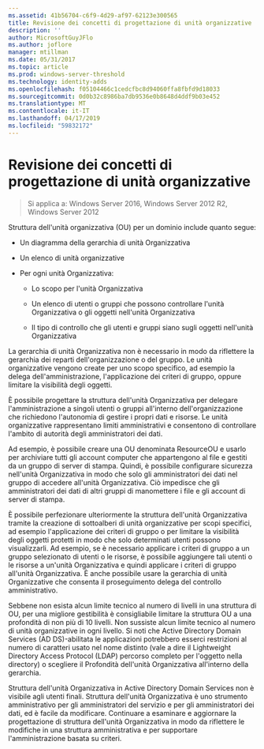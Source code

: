 ```yaml
---
ms.assetid: 41b56704-c6f9-4d29-af97-62123e300565
title: Revisione dei concetti di progettazione di unità organizzative
description: ''
author: MicrosoftGuyJFlo
ms.author: joflore
manager: mtillman
ms.date: 05/31/2017
ms.topic: article
ms.prod: windows-server-threshold
ms.technology: identity-adds
ms.openlocfilehash: f05104466c1cedcfbc8d94060ffa8fbfd9d18033
ms.sourcegitcommit: 0d0b32c8986ba7db9536e0b8648d4ddf9b03e452
ms.translationtype: MT
ms.contentlocale: it-IT
ms.lasthandoff: 04/17/2019
ms.locfileid: "59832172"
---
```

# <a name="reviewing-ou-design-concepts"></a>Revisione dei concetti di progettazione di unità organizzative

>Si applica a: Windows Server 2016, Windows Server 2012 R2, Windows Server 2012

Struttura dell'unità organizzativa (OU) per un dominio include quanto segue:  
  
-   Un diagramma della gerarchia di unità Organizzativa  
  
-   Un elenco di unità organizzative  
  
-   Per ogni unità Organizzativa:  
  
    -   Lo scopo per l'unità Organizzativa  
  
    -   Un elenco di utenti o gruppi che possono controllare l'unità Organizzativa o gli oggetti nell'unità Organizzativa  
  
    -   Il tipo di controllo che gli utenti e gruppi siano sugli oggetti nell'unità Organizzativa  
  
La gerarchia di unità Organizzativa non è necessario in modo da riflettere la gerarchia dei reparti dell'organizzazione o del gruppo. Le unità organizzative vengono create per uno scopo specifico, ad esempio la delega dell'amministrazione, l'applicazione dei criteri di gruppo, oppure limitare la visibilità degli oggetti.  
  
È possibile progettare la struttura dell'unità Organizzativa per delegare l'amministrazione a singoli utenti o gruppi all'interno dell'organizzazione che richiedono l'autonomia di gestire i propri dati e risorse. Le unità organizzative rappresentano limiti amministrativi e consentono di controllare l'ambito di autorità degli amministratori dei dati.  
  
Ad esempio, è possibile creare una OU denominata ResourceOU e usarlo per archiviare tutti gli account computer che appartengono al file e gestiti da un gruppo di server di stampa. Quindi, è possibile configurare sicurezza nell'unità Organizzativa in modo che solo gli amministratori dei dati nel gruppo di accedere all'unità Organizzativa. Ciò impedisce che gli amministratori dei dati di altri gruppi di manomettere i file e gli account di server di stampa.  
  
È possibile perfezionare ulteriormente la struttura dell'unità Organizzativa tramite la creazione di sottoalberi di unità organizzative per scopi specifici, ad esempio l'applicazione dei criteri di gruppo o per limitare la visibilità degli oggetti protetti in modo che solo determinati utenti possono visualizzarli. Ad esempio, se è necessario applicare i criteri di gruppo a un gruppo selezionato di utenti o le risorse, è possibile aggiungere tali utenti o le risorse a un'unità Organizzativa e quindi applicare i criteri di gruppo all'unità Organizzativa. È anche possibile usare la gerarchia di unità Organizzative che consenta il proseguimento delega del controllo amministrativo.  
  
Sebbene non esista alcun limite tecnico al numero di livelli in una struttura di OU, per una migliore gestibilità è consigliabile limitare la struttura OU a una profondità di non più di 10 livelli. Non sussiste alcun limite tecnico al numero di unità organizzative in ogni livello. Si noti che Active Directory Domain Services (AD DS)-abilitata le applicazioni potrebbero esserci restrizioni al numero di caratteri usato nel nome distinto (vale a dire il Lightweight Directory Access Protocol (LDAP) percorso completo per l'oggetto nella directory) o scegliere il Profondità dell'unità Organizzativa all'interno della gerarchia.  
  
Struttura dell'unità Organizzativa in Active Directory Domain Services non è visibile agli utenti finali. Struttura dell'unità Organizzativa è uno strumento amministrativo per gli amministratori del servizio e per gli amministratori dei dati, ed è facile da modificare. Continuare a esaminare e aggiornare la progettazione di struttura dell'unità Organizzativa in modo da riflettere le modifiche in una struttura amministrativa e per supportare l'amministrazione basata su criteri.  
  


